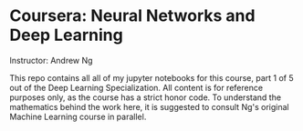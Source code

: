 # Coursera: Neural Networks and Deep Learning


Instructor: Andrew Ng


This repo contains all all of my jupyter notebooks for this course,  part 1 of 5 out of the Deep Learning Specialization.
All content is for reference purposes only, as the course has a strict honor code.
To understand the mathematics behind the work here, it is suggested to consult Ng's original Machine Learning course in parallel.
